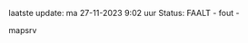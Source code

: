 laatste update: 
ma 27-11-2023  9:02   uur 
Status: FAALT - fout - 
<div class="service R">mapsrv</div>